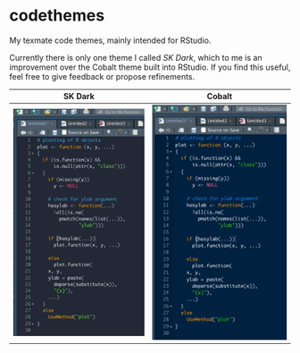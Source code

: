 # codethemes
My texmate code themes, mainly intended for RStudio.

Currently there is only one theme I called *SK Dark*, which to me is an improvement over the Cobalt theme built into RStudio. If you find this useful, feel free to give feedback or propose refinements. 

SK Dark                    |  Cobalt
:-------------------------:|:-------------------------:
![](skdark.png)            |  ![](cobalt.png)


